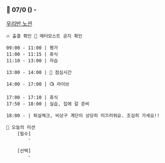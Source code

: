 ### 🌸 07/0 () - 
[우리반 노션](https://abit.ly/ssafy12-seoul07-notion)<br>

```
🔥 출결 확인 🙌 메터모스트 공지 확인

09:00 - 11:00 | 평가
11:00 - 11:15 | 휴식
11:10 - 13:00 | 자습

13:00 - 14:00 | 🥗 점심시간

14:00 - 17:00 | 📺 라이브

17:00 - 17:10 | 휴식
17:50 - 18:00 | 실습, 집에 갈 준비

18:00 - | 퇴실체크, 비상구 계단이 상당히 미끄러워요. 조심히 가세요!!

🥼 오늘의 미션
    [필수]
        - 
    
    [선택]
        - 

```
